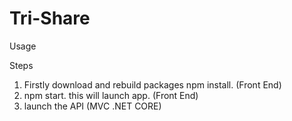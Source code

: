 # Tri-Share
Usage


Steps
1. Firstly download and rebuild packages npm install. (Front End)
2. npm start. this will launch app. (Front End)
3. launch the API (MVC .NET CORE)

